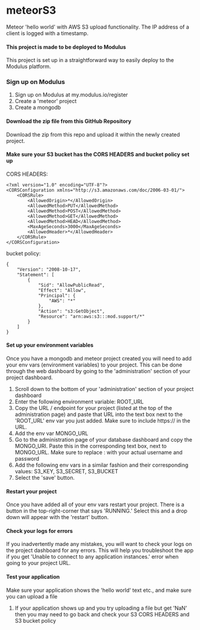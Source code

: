 # meteorS3
Meteor 'hello world' with AWS S3 upload functionality.
The IP address of a client is logged with a timestamp.

#### This project is made to be deployed to Modulus
This project is set up in a straightforward way to easily deploy to the Modulus platform.

### Sign up on Modulus
1. Sign up on Modulus at my.modulus.io/register
2. Create a 'meteor' project 
3. Create a mongodb 

#### Download the zip file from this GitHub Repository
Download the zip from this repo and upload it within the newly created project.

#### Make sure your S3 bucket has the CORS HEADERS and bucket policy set up
CORS HEADERS:
```
<?xml version="1.0" encoding="UTF-8"?>
<CORSConfiguration xmlns="http://s3.amazonaws.com/doc/2006-03-01/">
    <CORSRule>
        <AllowedOrigin>*</AllowedOrigin>
        <AllowedMethod>PUT</AllowedMethod>
        <AllowedMethod>POST</AllowedMethod>
        <AllowedMethod>GET</AllowedMethod>
        <AllowedMethod>HEAD</AllowedMethod>
        <MaxAgeSeconds>3000</MaxAgeSeconds>
        <AllowedHeader>*</AllowedHeader>
    </CORSRule>
</CORSConfiguration>
```

bucket policy:
```
{
    "Version": "2008-10-17",
    "Statement": [
        {
            "Sid": "AllowPublicRead",
            "Effect": "Allow",
            "Principal": {
                "AWS": "*"
            },
            "Action": "s3:GetObject",
            "Resource": "arn:aws:s3:::mod.support/*"
        }
    ]
}
```

#### Set up your environment variables
Once you have a mongodb and meteor project created you will need to add your env vars (environment variables) to your project. This can be done through the web dashboard by going to the 'administration' section of your project dashboard.

1. Scroll down to the bottom of your 'administration' section of your project dashboard
2. Enter the following environment variable: ROOT_URL  
3. Copy the URL / endpoint for your project (listed at the top of the administration page) and paste that URL into the text box next to the 'ROOT_URL' env var you just added.  Make sure to include https://  in the URL.
4. Add the env var MONGO_URL
5. Go to the administration page of your database dashboard and copy the MONGO_URI. Paste this in the corresponding text box, next to MONGO_URL.  Make sure to replace <username>:<password> with your actual username and password
6. Add the following env vars in a similar fashion and their corresponding values: S3_KEY, S3_SECRET, S3_BUCKET
7. Select the 'save' button.

#### Restart your project
Once you have added all of your env vars restart your project.  There is a button in the top-right-corner that says 'RUNNING.' Select this and a drop down will appear with the 'restart' button.

#### Check your logs for errors
If you inadvertently made any mistakes, you will want to check your logs on the project dashboard for any errors.  This will help you troubleshoot the app if you get 'Unable to connect to any application instances.' error when going to your project URL.

#### Test your application
Make sure your application shows the 'hello world' text etc., and make sure you can upload a file

1. If your application shows up and you try uploading a file but get 'NaN' then you may need to go back and check your S3 CORS HEADERS and S3 bucket policy
